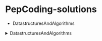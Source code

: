 # PepCoding-solutions

* DatastructuresAndAlgorithms
<details>
  <summary>DatastructuresAndAlgorithms</summary>
  
  ## Heading
  1. A numbered
  2. list
     * With some
     * Sub bullets
</details>

